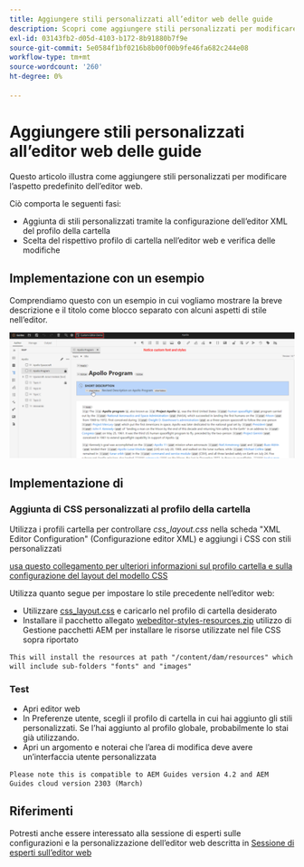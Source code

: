 ```yaml
---
title: Aggiungere stili personalizzati all’editor web delle guide
description: Scopri come aggiungere stili personalizzati per modificare l’aspetto dell’editor web Guide.
exl-id: 03143fb2-d05d-4103-b172-8b91880b7f9e
source-git-commit: 5e0584f1bf0216b8b00f00b9fe46fa682c244e08
workflow-type: tm+mt
source-wordcount: '260'
ht-degree: 0%

---
```


# Aggiungere stili personalizzati all’editor web delle guide

Questo articolo illustra come aggiungere stili personalizzati per modificare l’aspetto predefinito dell’editor web.

Ciò comporta le seguenti fasi:
- Aggiunta di stili personalizzati tramite la configurazione dell’editor XML del profilo della cartella
- Scelta del rispettivo profilo di cartella nell’editor web e verifica delle modifiche


## Implementazione con un esempio

Comprendiamo questo con un esempio in cui vogliamo mostrare la breve descrizione e il titolo come blocco separato con alcuni aspetti di stile nell’editor.

![Anteprima dell’editor web con stili personalizzati](../../../assets/authoring/webeditor-customstyles-preview.png)


## Implementazione di


### Aggiunta di CSS personalizzati al profilo della cartella

Utilizza i profili cartella per controllare *css_layout.css* nella scheda &quot;XML Editor Configuration&quot; (Configurazione editor XML) e aggiungi i CSS con stili personalizzati

[usa questo collegamento per ulteriori informazioni sul profilo cartella e sulla configurazione del layout del modello CSS](https://experienceleague.adobe.com/docs/experience-manager-guides-learn/videos/advanced-user-guide/editor-configuration.html?lang=en#customize-the-css-template-layout)

Utilizza quanto segue per impostare lo stile precedente nell’editor web:

- Utilizzare [css_layout.css](../../../assets/authoring/webeditor-customstyles-css_layout.css) e caricarlo nel profilo di cartella desiderato
- Installare il pacchetto allegato [webeditor-styles-resources.zip](../../../assets/authoring/webeditor-styles-resources.zip) utilizzo di Gestione pacchetti AEM per installare le risorse utilizzate nel file CSS sopra riportato

```
This will install the resources at path "/content/dam/resources" which will include sub-folders "fonts" and "images"
```


### Test

- Apri editor web
- In Preferenze utente, scegli il profilo di cartella in cui hai aggiunto gli stili personalizzati. Se l’hai aggiunto al profilo globale, probabilmente lo stai già utilizzando.
- Apri un argomento e noterai che l’area di modifica deve avere un’interfaccia utente personalizzata

```
Please note this is compatible to AEM Guides version 4.2 and AEM Guides cloud version 2303 (March)
```


## Riferimenti

Potresti anche essere interessato alla sessione di esperti sulle configurazioni e la personalizzazione dell’editor web descritta in [Sessione di esperti sull’editor web](/help/product-guide/knowledge-base/expert-sessions/webbased-authoring-jan2023.md)
